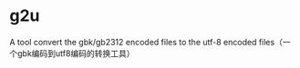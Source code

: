 # g2u
A tool convert the gbk/gb2312 encoded files to the utf-8 encoded files（一个gbk编码到utf8编码的转换工具） 

